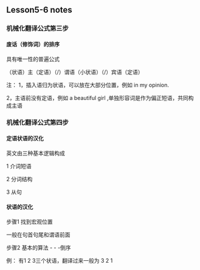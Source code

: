 ## Lesson5-6 notes

### 机械化翻译公式第三步

#### 废话（修饰词）的排序

具有唯一性的普遍公式

（状语）主（定语）（/）谓语（小状语）（/）宾语（定语）

注： 1，插入语归为状语，可以放在大部分位置，例如 in my opinion.

2，主语前没有定语，例如 a beautiful girl ,单独形容词是作为偏正短语，共同构成主语

### 机械化翻译公式第四步

#### 定语状语的汉化

英文由三种基本逻辑构成

1  介词短语

2  分词结构

3  从句

#### 状语的汉化

步骤1 找到宏观位置 

   一般在句首句尾和谓语前面

步骤2 基本的算法 - - -倒序

 例： 有1 2 3三个状语，翻译过来一般为 3 2 1